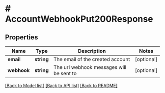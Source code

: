 # # AccountWebhookPut200Response

## Properties

Name | Type | Description | Notes
------------ | ------------- | ------------- | -------------
**email** | **string** | The email of the created account | [optional]
**webhook** | **string** | The url webhook messages will be sent to | [optional]

[[Back to Model list]](../../README.md#models) [[Back to API list]](../../README.md#endpoints) [[Back to README]](../../README.md)
